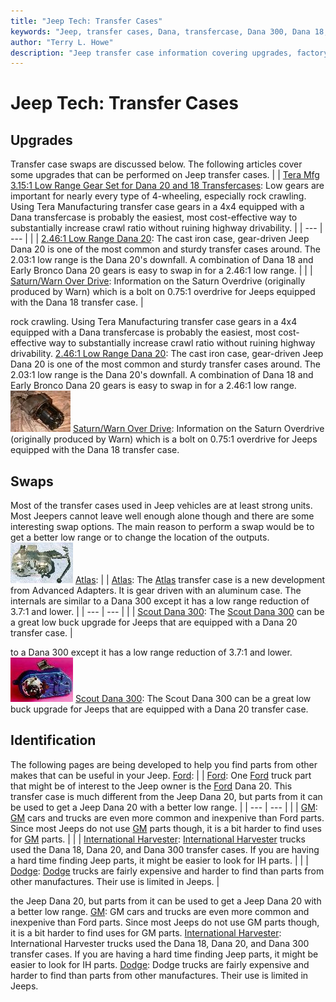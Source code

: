```yaml
---
title: "Jeep Tech: Transfer Cases"
keywords: "Jeep, transfer cases, Dana, transfercase, Dana 300, Dana 18, New Process, New Venture"
author: "Terry L. Howe"
description: "Jeep transfer case information covering upgrades, factory options, and essential information."
---
```


# Jeep Tech: Transfer Cases
## Upgrades
Transfer case swaps are discussed below.  The following articles
cover some upgrades that can be performed on Jeep transfer cases.
|  | [Tera Mfg 3.15:1 Low Range Gear Set for Dana 20 and 18 Transfercases](/convxfer/terad20/tera.html):
Low gears are important for nearly every type of 4-wheeling, especially
rock crawling. Using Tera Manufacturing transfer case gears in a 4x4
equipped with a Dana transfercase is probably the easiest, most
cost-effective way to substantially increase crawl ratio without
ruining highway drivability. |
| --- | --- |
|  | [2.46:1 Low Range Dana 20](/convxfer/2.46-20/):
The cast iron case, gear-driven Jeep Dana 20 is one of the
most common and sturdy transfer cases around. The 2.03:1
low range is the Dana 20's downfall. A combination of Dana
18 and Early Bronco Dana 20 gears is easy to swap in for
a 2.46:1 low range. |
|  | [Saturn/Warn Over Drive](/convxfer/warnod.html):
Information on the Saturn Overdrive (originally produced by Warn)
which is a bolt on 0.75:1 overdrive for Jeeps equipped with the
Dana 18 transfer case. |

rock crawling. Using Tera Manufacturing transfer case gears in a 4x4
equipped with a Dana transfercase is probably the easiest, most
cost-effective way to substantially increase crawl ratio without
ruining highway drivability.
[2.46:1 Low Range Dana 20](/convxfer/2.46-20/):
The cast iron case, gear-driven Jeep Dana 20 is one of the
most common and sturdy transfer cases around. The 2.03:1
low range is the Dana 20's downfall. A combination of Dana
18 and Early Bronco Dana 20 gears is easy to swap in for
a 2.46:1 low range. 
![](/convtrans/WODfT.jpg)
[Saturn/Warn Over Drive](/convxfer/warnod.html):
Information on the Saturn Overdrive (originally produced by Warn)
which is a bolt on 0.75:1 overdrive for Jeeps equipped with the
Dana 18 transfer case.
## Swaps
Most of the transfer cases used in Jeep vehicles are at least
strong units.  Most Jeepers cannot leave well enough alone though
and there are some interesting swap options.  The main reason
to perform a swap would be to get a better low range or to
change the location of the outputs.
![Atlas front](/convxfer/atlas-front_.jpg)
[Atlas](/convxfer/atlas.html):
|  | [Atlas](/convxfer/atlas.html):
The [Atlas](/convxfer/atlas.html) transfer case is a new development from Advanced Adapters.
It is gear driven with an aluminum case.  The internals are similar
to a Dana 300 except it has a low range reduction of 3.7:1 and lower. |
| --- | --- |
|  | [Scout Dana 300](/convxfer/scout300.html):
The [Scout Dana 300](/convxfer/scout300.html) can be a great low buck upgrade for Jeeps that
are equipped with a Dana 20 transfer case. |

to a Dana 300 except it has a low range reduction of 3.7:1 and lower.
![Scout 300 back](/convxfer/ihd300bT.jpg)
[Scout Dana 300](/convxfer/scout300.html):
The Scout Dana 300 can be a great low buck upgrade for Jeeps that
are equipped with a Dana 20 transfer case.
## Identification
The following pages are being developed to help you find parts
from other makes that can be useful in your Jeep.
[Ford](/convxfer/ford/):
|  | [Ford](/convxfer/ford/):
One [Ford](/convxfer/ford/) truck part that might be of interest to the Jeep owner
is the [Ford](/convxfer/ford/) Dana 20.  This transfer case is much different from
the Jeep Dana 20, but parts from it can be used to get a Jeep
Dana 20 with a better low range. |
| --- | --- |
|  | [GM](/convxfer/gm/):
[GM](/convxfer/gm/) cars and trucks are even more common and inexpenive than Ford parts.
Since most Jeeps do not use [GM](/convxfer/gm/) parts though, it is a bit harder to
find uses for [GM](/convxfer/gm/) parts. |
|  | [International Harvester](/convxfer/ih/):
[International Harvester](/convxfer/ih/) trucks used the Dana 18, Dana 20, and Dana 300
transfer cases.  If you are having a hard time finding Jeep parts,
it might be easier to look for IH parts. |
|  | [Dodge](/convxfer/dodge/):
[Dodge](/convxfer/dodge/) trucks are fairly expensive and harder to find than parts
from other manufactures.  Their use is limited in Jeeps. |

the Jeep Dana 20, but parts from it can be used to get a Jeep
Dana 20 with a better low range.
[GM](/convxfer/gm/):
GM cars and trucks are even more common and inexpenive than Ford parts.
Since most Jeeps do not use GM parts though, it is a bit harder to
find uses for GM parts.
[International Harvester](/convxfer/ih/):
International Harvester trucks used the Dana 18, Dana 20, and Dana 300
transfer cases.  If you are having a hard time finding Jeep parts,
it might be easier to look for IH parts.
[Dodge](/convxfer/dodge/):
Dodge trucks are fairly expensive and harder to find than parts
from other manufactures.  Their use is limited in Jeeps.